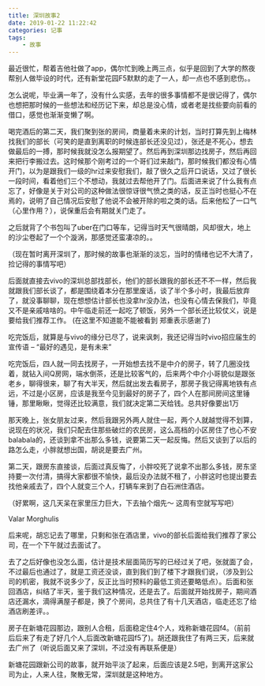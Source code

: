 ```yaml
---
title: 深圳故事2
date: 2019-01-22 11:22:42
categories: 记事
tags:
	- 故事
---
```


最近很忙，帮着吉他社做了app，偶尔忙到晚上两三点，似乎是回到了大学的熬夜帮别人做毕设的时代，还有新堂花园F5默默的走了一人，却一点也不感到悲伤。。

怎么说呢，毕业满一年了，没有什么实感，去年的很多事情都不是很记得了，偶尔也想把那时候的一些想法和经历记下来，却总是没心情，或者老是找些要向前看的借口，感觉也渐渐变懒了啊。

喝完酒后的第二天，我们聚到张的房间，商量着未来的计划，当时打算先到上梅林找我们的部长（可笑的是直到离职的时候连部长还没见过），张还是不死心，想去做最后的一搏，那时候我就没怎么报期望了。然后再到深圳那边找房子，然后再回来把行李搬过去。这时候那个刚考过的一个哥们过来敲门，那时候我们都没有心情开门，以为是跟我们一级的hr过来安慰我们，敲了很久之后开口说话，又过了很长一段时间，看着他们三个不想动，我就过去帮他开了门。后面进来说了什么我有点忘了，好像是关于对公司的这种做法很惊讶很气愤之类的话，反正当时也挺心不在焉的，说明了自己情况后安慰了他说不会被开除的啦之类的话。后来他松了一口气（心里作用？），说保重后会有期就关门走了。

之后就背了个书包叫了uber在门口等车，记得当时天气很晴朗，风却很大，地上的沙尘卷起了一个个漩涡，那感觉还蛮凄凉的。。

（现在暂时离开深圳了，那时候的故事也渐渐的淡忘，当时的情绪也记不大清了，捡记得的事情写吧）

后面就直接去vivo的深圳总部找部长，他们的部长跟我的部长还不不一样，然后我就跟我们部长谈了，都是围绕着本分在那里废话，谈了半个多小时，我最后放弃了，就没事聊聊，现在想想估计部长也没拿hr没办法，也没有心情去保我们，毕竟又不是亲戚啥啥的。中午临走前还一起吃了顿饭，另外一个部长还比较仗义，说是要给我们推荐工作。 (在这里不知道能不能被看到 郑重表示感谢了)

吃完饭后，就算是与vivo的缘分已尽了，说来讽刺，我还记得当时vivo招应届生的宣传语 – “最好的遇见，是有未来”

吃完饭后，四人就一同去找房子，一开始想去找不是中介的房子，转了几圈没找着，就钻入间Q房网，端水倒茶，还是比较客气的，后来两个中介小哥貌似是跟张老乡，聊得很来，聊了有大半天，然后就出发去看房子，那房子我记得离地铁有点远，不过是小区房，应该是我至今见到最好的房子了，四个人在那间房间这里锤锤，那里瞅瞅，觉得还比较满意，我们就决定第二天给钱。总共好像要出1万

那天晚上，张女朋友过来，然后我跟另外两人就住一起，两个人就越觉得不划算，说现在的状况，我们只配去住那些破烂的农民房，这么高档的小区房住了也心不安balabala的，还谈到拿不出那么多钱，说要第二天一起反悔。然后又谈到了以后的路怎么走，小胖就想出国，胡说是要去广州。

第二天，跟房东直接谈，后面过真反悔了，小胖咬死了说拿不出那么多钱，房东坚持要一次付清，搞得大家都很不愉快，最后没办法就不租了，小胖这时也提出要去找他亲戚去了，四个人就变三个人，打辆车来到了白石洲住酒店。

（好累啊，这几天呆在家里压力巨大，下去抽个烟先～ 这周有空就写写吧）

Valar Morghulis

后来呢，胡忘记去了哪里，只剩和张在酒店里，vivo的部长后面给我们推荐了家公司，在一个下午就过去面试了。

去了之后好像也没怎么面，估计是技术层面简历写的已经过关了吧，张就面了会，不过最后也通过了，就是工资还没谈，直到我们到了楼下才跟我们说，（涉及到公司的机密，我就不说多少了，反正比当时预料的最低工资还要略低点）。后面和张回酒店，纠结了半天，鉴于我们这种情况，还是去了。后面就开始找房子，期间酒店还漏水，滴得满屋子都是，换了个房间，总共住了有十几天酒店，临走还忘了给酒店刷差评。。

房子在新塘花园那边，跟别人合租，后面稳定住4个人，戏称新塘花园f4。（前前后后来了有走了好几个人,后面改新塘花园f5了)。胡还跟我住了有两三天，后来就去广州了（听说后面又来了深圳，不过没有再联系便是）

新塘花园跟新公司的故事，就开始平淡了起来，后面应该是2.5吧，到离开这家公司为止，人来人往，聚散无常，深圳就是这种地方。